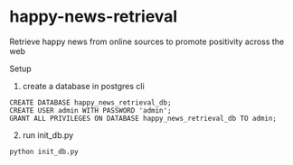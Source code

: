 # happy-news-retrieval
Retrieve happy news from online sources to promote positivity across the web


Setup
1. create a database in postgres cli
```
CREATE DATABASE happy_news_retrieval_db;
CREATE USER admin WITH PASSWORD 'admin';
GRANT ALL PRIVILEGES ON DATABASE happy_news_retrieval_db TO admin;
```
2. run init_db.py
```
python init_db.py
```
